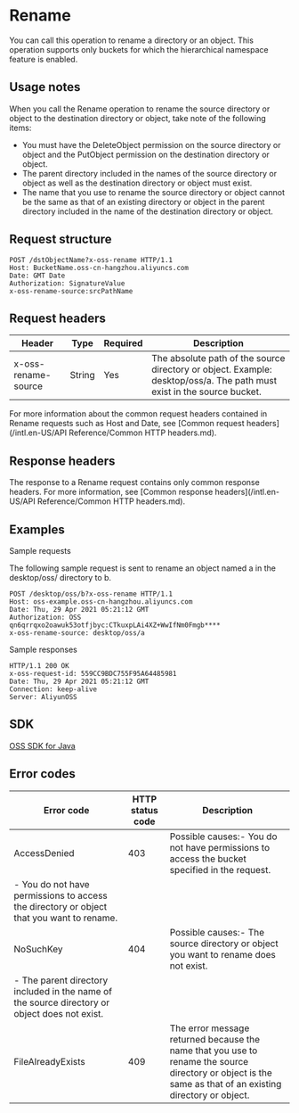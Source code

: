 # Rename

You can call this operation to rename a directory or an object. This operation supports only buckets for which the hierarchical namespace feature is enabled.

## Usage notes

When you call the Rename operation to rename the source directory or object to the destination directory or object, take note of the following items:

-   You must have the DeleteObject permission on the source directory or object and the PutObject permission on the destination directory or object.
-   The parent directory included in the names of the source directory or object as well as the destination directory or object must exist.
-   The name that you use to rename the source directory or object cannot be the same as that of an existing directory or object in the parent directory included in the name of the destination directory or object.

## Request structure

```
POST /dstObjectName?x-oss-rename HTTP/1.1
Host: BucketName.oss-cn-hangzhou.aliyuncs.com
Date: GMT Date
Authorization: SignatureValue
x-oss-rename-source:srcPathName
```

## Request headers

|Header|Type|Required|Description|
|------|----|--------|-----------|
|x-oss-rename-source|String|Yes|The absolute path of the source directory or object. Example: desktop/oss/a. The path must exist in the source bucket.|

For more information about the common request headers contained in Rename requests such as Host and Date, see [Common request headers](/intl.en-US/API Reference/Common HTTP headers.md).

## Response headers

The response to a Rename request contains only common response headers. For more information, see [Common response headers](/intl.en-US/API Reference/Common HTTP headers.md).

## Examples

Sample requests

The following sample request is sent to rename an object named a in the desktop/oss/ directory to b.

```
POST /desktop/oss/b?x-oss-rename HTTP/1.1
Host: oss-example.oss-cn-hangzhou.aliyuncs.com
Date: Thu, 29 Apr 2021 05:21:12 GMT
Authorization: OSS qn6qrrqxo2oawuk53otfjbyc:CTkuxpLAi4XZ+WwIfNm0Fmgb****
x-oss-rename-source: desktop/oss/a
```

Sample responses

```
HTTP/1.1 200 OK
x-oss-request-id: 559CC9BDC755F95A64485981
Date: Thu, 29 Apr 2021 05:21:12 GMT
Connection: keep-alive
Server: AliyunOSS
```

## SDK

[OSS SDK for Java]()

## Error codes

|Error code|HTTP status code|Description|
|----------|----------------|-----------|
|AccessDenied|403|Possible causes:-   You do not have permissions to access the bucket specified in the request.
-   You do not have permissions to access the directory or object that you want to rename. |
|NoSuchKey|404|Possible causes:-   The source directory or object you want to rename does not exist.
-   The parent directory included in the name of the source directory or object does not exist. |
|FileAlreadyExists|409|The error message returned because the name that you use to rename the source directory or object is the same as that of an existing directory or object.|

